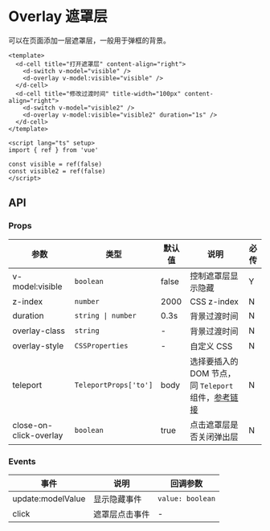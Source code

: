 # Overlay 遮罩层

可以在页面添加一层遮罩层，一般用于弹框的背景。

```vue client=Mobile playground=MOverlay
<template>
  <d-cell title="打开遮罩层" content-align="right">
    <d-switch v-model="visible" />
    <d-overlay v-model:visible="visible" />
  </d-cell>
  <d-cell title="修改过渡时间" title-width="100px" content-align="right">
    <d-switch v-model="visible2" />
    <d-overlay v-model:visible="visible2" duration="1s" />
  </d-cell>
</template>

<script lang="ts" setup>
import { ref } from 'vue'

const visible = ref(false)
const visible2 = ref(false)
</script>
```

## API

### Props

| 参数                   | 类型                  | 默认值 | 说明                                                                                                                          | 必传 |
| ---------------------- | --------------------- | ------ | ----------------------------------------------------------------------------------------------------------------------------- | ---- |
| v-model:visible        | `boolean`             | false  | 控制遮罩层显示隐藏                                                                                                            | Y    |
| z-index                | `number`              | 2000   | CSS z-index                                                                                                                   | N    |
| duration               | `string \| number`    | 0.3s   | 背景过渡时间                                                                                                                  | N    |
| overlay-class          | `string`              | -      | 背景过渡时间                                                                                                                  | N    |
| overlay-style          | `CSSProperties`       | -      | 自定义 CSS                                                                                                                    | N    |
| teleport               | `TeleportProps['to']` | body   | 选择要插入的 DOM 节点，同 `Teleport` 组件，[参考链接](https://staging-cn.vuejs.org/guide/built-ins/teleport.html#basic-usage) | N    |
| close-on-click-overlay | `boolean`             | true   | 点击遮罩层是否关闭弹出层                                                                                                      | N    |

### Events

| 事件              | 说明           | 回调参数         |
| ----------------- | -------------- | ---------------- |
| update:modelValue | 显示隐藏事件   | `value: boolean` |
| click             | 遮罩层点击事件 | -                |
